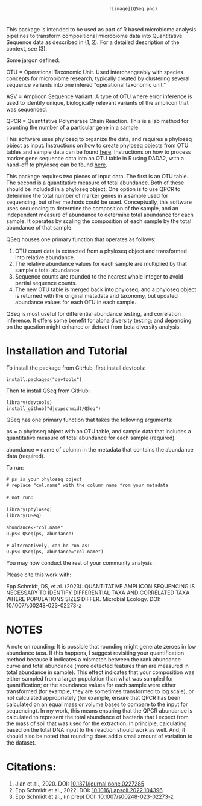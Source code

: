 
                                          ![image](QSeq.png)

# 

This package is intended to be used as part of R based microbiome analysis pipelines to transform compositional microbiome data into Quantitative Sequence data as described in (1, 2). For a detailed description of the context, see (3).

Some jargon defined:

OTU = Operational Taxonomic Unit. Used interchangeably with species concepts for microbiome research, typically created by clustering several sequence variants into one infered "operational taxonomic unit."

ASV = Amplicon Sequence Variant. A type of OTU where error inference is used to identify unique, biologically relevant variants of the amplicon that was sequenced.

QPCR = Quantitative Polymerase Chain Reaction. This is a lab method for counting the number of a particular gene in a sample.

This software uses phyloseq to organize the data, and requires a phyloseq object as input. Instructions on how to create phyloseq objects from OTU tables and sample data can be found [here](https://joey711.github.io/phyloseq/install.html#problem_with_r_core_version_number). Instructions on how to process marker gene sequence data into an OTU table in R using DADA2, with a hand-off to phyloseq can be found [here](https://benjjneb.github.io/dada2/index.html). 

This package requires two pieces of input data. The first is an OTU table. The second is a quantitative measure of total abundance. Both of these should be included in a phyloseq object. One option is to use QPCR to determine the total number of marker genes in a sample used for sequencing, but other methods could be used. Conceptually, this software uses sequencing to determine the composition of the sample, and an independent measure of abundance to determine total abundance for each sample. It operates by scaling the composition of each sample by the total abundance of that sample.

QSeq houses one primary function that operates as follows:

1) OTU count data is extracted from a phyloseq object and transformed into relative abundance.
2) The relative abundance values for each sample are multiplied by that sample's total abundance.
3) Sequence counts are rounded to the nearest whole integer to avoid partial sequence counts.
4) The new OTU table is merged back into phyloseq, and a phyloseq object is returned with the original metadata and taxonomy, but updated abundance values for each OTU in each sample.

QSeq is most useful for differential abundance testing, and correlation inference. It offers some benefit for alpha diversity testing; and depending on the question might enhance or detract from beta diversity analysis.

# Installation and Tutorial

To install the package from GitHub, first install devtools:
```{r}
install.packages("devtools")
```

Then to install QSeq from GitHub:
```{r}
library(devtools)
install_github("djeppschmidt/QSeq")
```

QSeq has one primary function that takes the following arguments:

ps = a phyloseq object with an OTU table, and sample data that includes a quantitative measure of total abundance for each sample (required).

abundance = name of column in the metadata that contains the abundance data (required).

To run:

```{r}
# ps is your phyloseq object
# replace "col.name" with the column name from your metadata

# not run:

library(phyloseq)
library(QSeq)

abundance<-"col.name"
Q.ps<-QSeq(ps, abundance)

# alternatively, can be run as:
Q.ps<-QSeq(ps, abundance="col.name")
```
You may now conduct the rest of your community analysis.

Please cite this work with: 

Epp Schmidt, DS, et al. (2023). QUANTITATIVE AMPLICON SEQUENCING IS NECESSARY TO IDENTIFY DIFFERENTIAL TAXA AND CORRELATED TAXA WHERE POPULATIONS SIZES DIFFER. Microbial Ecology. DOI: 10.1007/s00248-023-02273-z

# NOTES

A note on rounding:
It is possible that rounding might generate zeroes in low abundance taxa. If this happens, I suggest revisiting your quantification method because it indicates a mismatch between the rank abundance curve and total abundance (more detected features than are measured in total abundance in sample). This effect indicates that your composition was either sampled from a larger population than what was sampled for quantification; or the abundance values for each sample were either transformed (for example, they are sometimes transformed to log scale), or not calculated appropriately (for example, ensure that QPCR has been calculated on an equal mass or volume bases to compare to the input for sequencing). In my work, this means ensuring that the QPCR abundance is calculated to represent the total abundance of bacteria that I expect from the mass of soil that was used for the extraction. In principle, calculating based on the total DNA input to the reaction should work as well. And, it should also be noted that rounding does add a small amount of variation to the dataset.

# Citations:

1) Jian et al., 2020. DOI: [10.1371/journal.pone.0227285](https://journals.plos.org/plosone/article?id=10.1371/journal.pone.0227285)
2) Epp Schmidt et al., 2022. DOI: [10.1016/j.apsoil.2022.104396](https://doi.org/10.1016/j.apsoil.2022.104396)
3) Epp Schmidt et al., (in prep) DOI: [10.1007/s00248-023-02273-z](https://link.springer.com/article/10.1007/s00248-023-02273-z)
